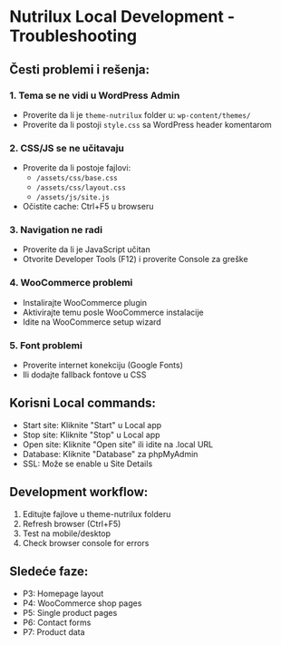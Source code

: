 # Nutrilux Local Development - Troubleshooting

## Česti problemi i rešenja:

### 1. Tema se ne vidi u WordPress Admin
- Proverite da li je `theme-nutrilux` folder u: `wp-content/themes/`
- Proverite da li postoji `style.css` sa WordPress header komentarom

### 2. CSS/JS se ne učitavaju
- Proverite da li postoje fajlovi:
  - `/assets/css/base.css`
  - `/assets/css/layout.css`  
  - `/assets/js/site.js`
- Očistite cache: Ctrl+F5 u browseru

### 3. Navigation ne radi
- Proverite da li je JavaScript učitan
- Otvorite Developer Tools (F12) i proverite Console za greške

### 4. WooCommerce problemi
- Instalirajte WooCommerce plugin
- Aktivirajte temu posle WooCommerce instalacije
- Idite na WooCommerce setup wizard

### 5. Font problemi
- Proverite internet konekciju (Google Fonts)
- Ili dodajte fallback fontove u CSS

## Korisni Local commands:

- Start site: Kliknite "Start" u Local app
- Stop site: Kliknite "Stop" u Local app  
- Open site: Kliknite "Open site" ili idite na .local URL
- Database: Kliknite "Database" za phpMyAdmin
- SSL: Može se enable u Site Details

## Development workflow:

1. Editujte fajlove u theme-nutrilux folderu
2. Refresh browser (Ctrl+F5)
3. Test na mobile/desktop
4. Check browser console for errors

## Sledeće faze:

- P3: Homepage layout
- P4: WooCommerce shop pages  
- P5: Single product pages
- P6: Contact forms
- P7: Product data
